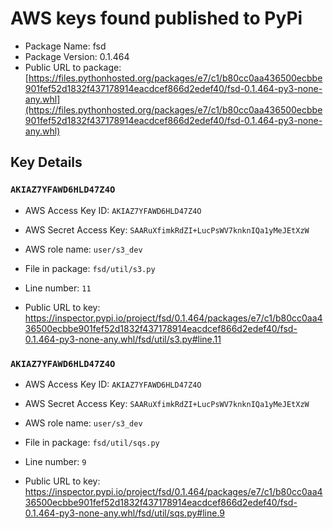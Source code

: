 # AWS keys found published to PyPi

* Package Name: fsd
* Package Version: 0.1.464
* Public URL to package: [https://files.pythonhosted.org/packages/e7/c1/b80cc0aa436500ecbbe901fef52d1832f437178914eacdcef866d2edef40/fsd-0.1.464-py3-none-any.whl](https://files.pythonhosted.org/packages/e7/c1/b80cc0aa436500ecbbe901fef52d1832f437178914eacdcef866d2edef40/fsd-0.1.464-py3-none-any.whl)

## Key Details

### `AKIAZ7YFAWD6HLD47Z4O`

* AWS Access Key ID: `AKIAZ7YFAWD6HLD47Z4O`
* AWS Secret Access Key: `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` 
* AWS role name: `user/s3_dev`
* File in package: `fsd/util/s3.py`
* Line number: `11`

* Public URL to key: https://inspector.pypi.io/project/fsd/0.1.464/packages/e7/c1/b80cc0aa436500ecbbe901fef52d1832f437178914eacdcef866d2edef40/fsd-0.1.464-py3-none-any.whl/fsd/util/s3.py#line.11



### `AKIAZ7YFAWD6HLD47Z4O`

* AWS Access Key ID: `AKIAZ7YFAWD6HLD47Z4O`
* AWS Secret Access Key: `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` 
* AWS role name: `user/s3_dev`
* File in package: `fsd/util/sqs.py`
* Line number: `9`

* Public URL to key: https://inspector.pypi.io/project/fsd/0.1.464/packages/e7/c1/b80cc0aa436500ecbbe901fef52d1832f437178914eacdcef866d2edef40/fsd-0.1.464-py3-none-any.whl/fsd/util/sqs.py#line.9


